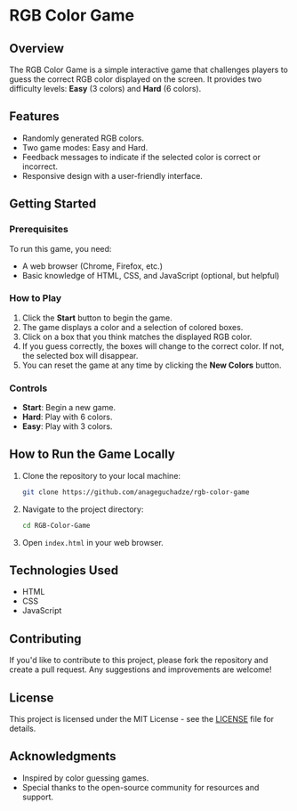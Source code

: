 # RGB Color Game

## Overview

The RGB Color Game is a simple interactive game that challenges players to guess the correct RGB color displayed on the screen. It provides two difficulty levels: **Easy** (3 colors) and **Hard** (6 colors). 

## Features

- Randomly generated RGB colors.
- Two game modes: Easy and Hard.
- Feedback messages to indicate if the selected color is correct or incorrect.
- Responsive design with a user-friendly interface.

## Getting Started

### Prerequisites

To run this game, you need:

- A web browser (Chrome, Firefox, etc.)
- Basic knowledge of HTML, CSS, and JavaScript (optional, but helpful)

### How to Play

1. Click the **Start** button to begin the game.
2. The game displays a color and a selection of colored boxes.
3. Click on a box that you think matches the displayed RGB color.
4. If you guess correctly, the boxes will change to the correct color. If not, the selected box will disappear.
5. You can reset the game at any time by clicking the **New Colors** button.

### Controls

- **Start**: Begin a new game.
- **Hard**: Play with 6 colors.
- **Easy**: Play with 3 colors.

## How to Run the Game Locally

1. Clone the repository to your local machine:
    ```bash
    git clone https://github.com/anageguchadze/rgb-color-game
    ```
2. Navigate to the project directory:
    ```bash
    cd RGB-Color-Game
    ```
3. Open `index.html` in your web browser.

## Technologies Used

- HTML
- CSS
- JavaScript

## Contributing

If you'd like to contribute to this project, please fork the repository and create a pull request. Any suggestions and improvements are welcome!

## License

This project is licensed under the MIT License - see the [LICENSE](LICENSE) file for details.

## Acknowledgments

- Inspired by color guessing games.
- Special thanks to the open-source community for resources and support.

